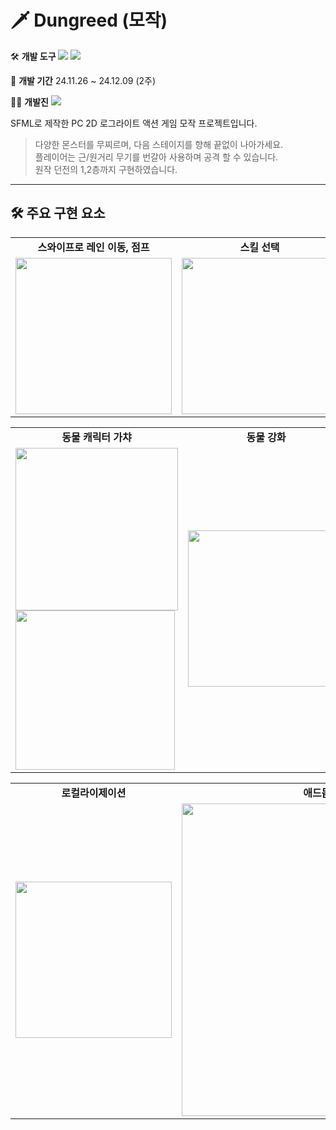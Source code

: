 #  🗡️ Dungreed (모작)

🛠️ **개발 도구**
  <img src="https://img.shields.io/badge/C++-00599C?style=flat-square&logo=cplusplus&logoColor=white"/> <img src="https://img.shields.io/badge/SFML-8CC445?style=flat-square&logo=sfml&logoColor=white"/>

📅 **개발 기간**
 24.11.26 ~ 24.12.09 (2주)

🧑‍💻 **개발진**
 <img src="https://img.shields.io/badge/민지규, 황규영, 박지광-80247B?style=flat-square&logo=&logoColor=white"/>

SFML로 제작한 PC 2D 로그라이트 액션 게임 모작 프로젝트입니다.

> 다양한 몬스터를 무찌르며, 다음 스테이지를 향해 끝없이 나아가세요.  
> 플레이어는 근/원거리 무기를 번갈아 사용하며 공격 할 수 있습니다.  
> 원작 던전의 1,2층까지 구현하였습니다.

---

## 🛠️ 주요 구현 요소
<table>
  <tr>
    <td align="center"><strong>스와이프로 레인 이동, 점프</strong></td>
    <td align="center"><strong>스킬 선택</strong></td>
    <td align="center"><strong>보스 전투</strong></td>
  </tr>
  <tr>
    <td><img src="./Screenshot/플레이화면.png" width="250"/></td>
    <td><img src="./Screenshot/스킬선택화면.png" width="250"/></td>
    <td><img src="./Screenshot/스킬과보스전화면.png" width="250"/></td>
  </tr>
</table>

<table>
  <tr>
    <td align="center"><strong>동물 캐릭터 가챠</strong></td>
    <td align="center"><strong>동물 강화</strong></td>
  </tr>
  <tr>
    <td><img src="./Screenshot/가챠화면.png" width="260"/><img src="./Screenshot/가챠결과.png" width="255"/></td>
    <td><img src="./Screenshot/동물강화화면.png" width="250"/></td>
  </tr>
 
</table>
<table>
  <tr>
    <td align="center"><strong>로컬라이제이션</strong></td>
    <td align="center"><strong>애드몹 보상 광고</strong></td>
  </tr>
  <tr>
    <td><img src="./Screenshot/설정화면.png" width="250"/></td>
    <td><img src="./Screenshot/광고.jpg" width="500"/></td>
  </tr>
</table>
